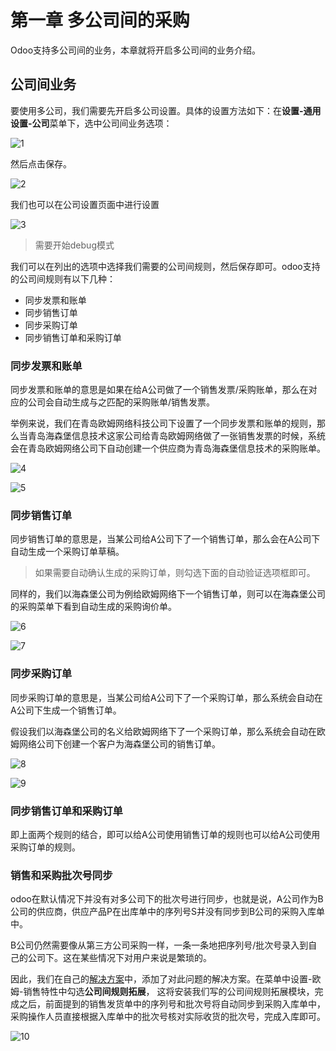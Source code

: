 # 第一章 多公司间的采购

Odoo支持多公司间的业务，本章就将开启多公司间的业务介绍。

## 公司间业务

要使用多公司，我们需要先开启多公司设置。具体的设置方法如下：在**设置-通用设置-公司**菜单下，选中公司间业务选项：

![1](./images/1.png)

然后点击保存。

![2](./images/2.png)

我们也可以在公司设置页面中进行设置

![3](./images/3.png)

> 需要开始debug模式

我们可以在列出的选项中选择我们需要的公司间规则，然后保存即可。odoo支持的公司间规则有以下几种：

* 同步发票和账单
* 同步销售订单
* 同步采购订单
* 同步销售订单和采购订单

### 同步发票和账单

同步发票和账单的意思是如果在给A公司做了一个销售发票/采购账单，那么在对应的公司会自动生成与之匹配的采购账单/销售发票。

举例来说，我们在青岛欧姆网络科技公司下设置了一个同步发票和账单的规则，那么当青岛海森堡信息技术这家公司给青岛欧姆网络做了一张销售发票的时候，系统会在青岛欧姆网络公司下自动创建一个供应商为青岛海森堡信息技术的采购账单。

![4](./images/4.png)

![5](./images/5.png)

### 同步销售订单

同步销售订单的意思是，当某公司给A公司下了一个销售订单，那么会在A公司下自动生成一个采购订单草稿。

> 如果需要自动确认生成的采购订单，则勾选下面的自动验证选项框即可。

同样的，我们以海森堡公司为例给欧姆网络下一个销售订单，则可以在海森堡公司的采购菜单下看到自动生成的采购询价单。

![6](./images/6.png)

![7](./images/7.png)

### 同步采购订单

同步采购订单的意思是，当某公司给A公司下了一个采购订单，那么系统会自动在A公司下生成一个销售订单。

假设我们以海森堡公司的名义给欧姆网络下了一个采购订单，那么系统会自动在欧姆网络公司下创建一个客户为海森堡公司的销售订单。

![8](./images/8.png)

![9](./images/9.png)

### 同步销售订单和采购订单

即上面两个规则的结合，即可以给A公司使用销售订单的规则也可以给A公司使用采购订单的规则。


### 销售和采购批次号同步

odoo在默认情况下并没有对多公司下的批次号进行同步，也就是说，A公司作为B公司的供应商，供应产品P在出库单中的序列号S并没有同步到B公司的采购入库单中。

B公司仍然需要像从第三方公司采购一样，一条一条地把序列号/批次号录入到自己的公司下。这在某些情况下对用户来说是繁琐的。

因此，我们在自己的[解决方案](../sections/SECTION10.md)中，添加了对此问题的解决方案。在菜单中设置-欧姆-销售特性中勾选**公司间规则拓展**， 这将安装我们写的公司间规则拓展模块，完成之后，前面提到的销售发货单中的序列号和批次号将自动同步到采购入库单中，采购操作人员直接根据入库单中的批次号核对实际收货的批次号，完成入库即可。

![10](./images/10.png)